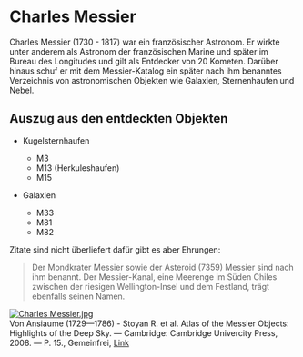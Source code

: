 # Charles Messier

Charles Messier (1730 - 1817) war ein französischer Astronom. Er wirkte unter anderem als Astronom der französischen Marine und später im Bureau des Longitudes und gilt als Entdecker von 20 Kometen. Darüber hinaus schuf er mit dem Messier-Katalog ein später nach ihm benanntes Verzeichnis von astronomischen Objekten wie Galaxien, Sternenhaufen und Nebel. 

## Auszug aus den entdeckten Objekten

* Kugelsternhaufen
  * M3
  * M13 (Herkuleshaufen)
  * M15

* Galaxien
  * M33
  * M81
  * M82

Zitate sind nicht überliefert dafür gibt es aber Ehrungen:

> Der Mondkrater Messier sowie der Asteroid (7359) Messier sind nach ihm benannt.
> Der Messier-Kanal, eine Meerenge im Süden Chiles zwischen der riesigen Wellington-Insel und dem Festland, trägt ebenfalls seinen Namen.  

<p><a href="https://commons.wikimedia.org/wiki/File:Charles_Messier.jpg#/media/Datei:Charles_Messier.jpg"><img src="https://upload.wikimedia.org/wikipedia/commons/a/a4/Charles_Messier.jpg" alt="Charles Messier.jpg"></a><br>Von Ansiaume (1729—1786) - Stoyan R. et al. Atlas of the Messier Objects: Highlights of the Deep Sky. — Cambridge: Cambridge Univercity Press, 2008. — P. 15., Gemeinfrei, <a href="https://commons.wikimedia.org/w/index.php?curid=1386610">Link</a></p>

